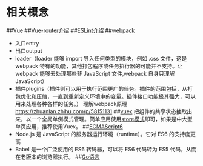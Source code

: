 # 相关概念
##[Vue](https://cn.vuejs.org/v2/guide/)
##[Vue-router介绍](https://router.vuejs.org/zh/)
##[ESLint介绍](https://eslint.bootcss.com/)
##[webpack](https://www.webpackjs.com/concepts/)
+ 入口entry
+ 出口output
+ loader（loader 能够 import 导入任何类型的模块，例如 .css 文件，这是 webpack 特有的功能，其他打包程序或任务执行器的可能并不支持。让 webpack 能够去处理那些非 JavaScript 文件,webpack 自身只理解 JavaScript）
+ 插件plugins（插件则可以用于执行范围更广的任务。插件的范围包括，从打包优化和压缩，一直到重新定义环境中的变量。插件接口功能极其强大，可以用来处理各种各样的任务。）
理解webpack原理 https://zhuanlan.zhihu.com/p/58151131
##[vuex](https://vuex.vuejs.org/zh/)
把组件的共享状态抽取出来，以一个全局单例模式管理。简单应用使用[store模式](https://cn.vuejs.org/v2/guide/state-management.html#%E7%AE%80%E5%8D%95%E7%8A%B6%E6%80%81%E7%AE%A1%E7%90%86%E8%B5%B7%E6%AD%A5%E4%BD%BF%E7%94%A8/)即可，如果是中大型单页应用，推荐使用Vuex。
##[ECMAScript6](https://es6.ruanyifeng.com/#docs/intro)
+ Node.js 是 JavaScript 的服务器运行环境（runtime）。它对 ES6 的支持度更高
+ Babel 是一个广泛使用的 ES6 转码器，可以将 ES6 代码转为 ES5 代码，从而在老版本的浏览器执行。
##[Go语言](https://www.runoob.com/go/go-program-structure.html)